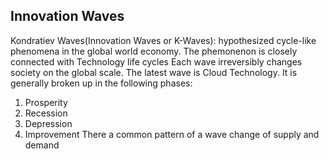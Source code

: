 ## Innovation Waves
Kondratiev Waves(Innovation Waves or K-Waves): hypothesized cycle-like phenomena in the global world economy. The phemonenon is  closely connected with Technology life cycles 
Each wave irreversibly changes society on the global scale. The latest wave is Cloud Technology. It is generally broken up in the following phases:
1. Prosperity
2. Recession
3. Depression
4. Improvement
There a common pattern of a wave change of supply and demand